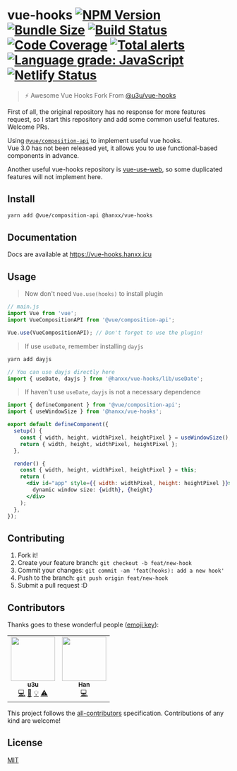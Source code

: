 # vue-hooks [![NPM Version](https://badgen.net/npm/v/@hanxx/vue-hooks)](https://www.npmjs.com/package/@hanxx/vue-hooks) [![Bundle Size](https://badgen.net/bundlephobia/minzip/@hanxx/vue-hooks)](https://bundlephobia.com/result?p=@hanxx/vue-hooks) [![Build Status](https://img.shields.io/travis/lianghx-319/vue-hooks/master.svg)](https://travis-ci.org/lianghx-319/vue-hooks) [![Code Coverage](https://img.shields.io/codecov/c/github/lianghx-319/vue-hooks.svg)](https://codecov.io/gh/lianghx-319/vue-hooks) [![Total alerts](https://img.shields.io/lgtm/alerts/g/lianghx-319/vue-hooks.svg?logo=lgtm&logoWidth=18)](https://lgtm.com/projects/g/lianghx-319/vue-hooks/alerts/) [![Language grade: JavaScript](https://img.shields.io/lgtm/grade/javascript/g/lianghx-319/vue-hooks.svg?logo=lgtm&logoWidth=18)](https://lgtm.com/projects/g/lianghx-319/vue-hooks/context:javascript) [![Netlify Status](https://api.netlify.com/api/v1/badges/24ca2187-6118-491b-b4d1-684a823b3565/deploy-status)](https://app.netlify.com/sites/nervous-noyce-43dffd/deploys)

> ⚡️ Awesome Vue Hooks Fork From [@u3u/vue-hooks](https://github.com/u3u/vue-hooks)

First of all, the original repository has no response for more features request, so I start this repository and add some common useful features. Welcome PRs.

Using [`@vue/composition-api`](https://github.com/vuejs/composition-api) to implement useful vue hooks.  
Vue 3.0 has not been released yet, it allows you to use functional-based components in advance.

Another useful vue-hooks repository is [vue-use-web](https://github.com/Tarektouati/vue-use-web), so some duplicated features will not implement here.

## Install

```sh
yarn add @vue/composition-api @hanxx/vue-hooks
```

## Documentation

Docs are available at <https://vue-hooks.hanxx.icu>

## Usage

> Now don't need `Vue.use(hooks)` to install plugin

```js
// main.js
import Vue from 'vue';
import VueCompositionAPI from '@vue/composition-api';

Vue.use(VueCompositionAPI); // Don't forget to use the plugin!
```

> If use `useDate`, remember installing `dayjs`

```sh
yarn add dayjs
```

```js
// You can use dayjs directly here
import { useDate, dayjs } from '@hanxx/vue-hooks/lib/useDate';
```

> If haven't use `useDate`, `dayjs` is not a necessary dependence

```jsx
import { defineComponent } from '@vue/composition-api';
import { useWindowSize } from '@hanxx/vue-hooks';

export default defineComponent({
  setup() {
    const { width, height, widthPixel, heightPixel } = useWindowSize();
    return { width, height, widthPixel, heightPixel };
  },

  render() {
    const { width, height, widthPixel, heightPixel } = this;
    return (
      <div id="app" style={{ width: widthPixel, height: heightPixel }}>
        dynamic window size: {width}, {height}
      </div>
    );
  },
});
```

## Contributing

1. Fork it!
2. Create your feature branch: `git checkout -b feat/new-hook`
3. Commit your changes: `git commit -am 'feat(hooks): add a new hook'`
4. Push to the branch: `git push origin feat/new-hook`
5. Submit a pull request :D

## Contributors

Thanks goes to these wonderful people ([emoji key](https://github.com/kentcdodds/all-contributors#emoji-key)):

<!-- ALL-CONTRIBUTORS-LIST:START - Do not remove or modify this section -->
<!-- prettier-ignore-start -->
<!-- markdownlint-disable -->
<table>
  <tr>
    <td align="center"><a href="https://qwq.cat"><img src="https://avatars2.githubusercontent.com/u/20062482?v=4" width="100px;" alt=""/><br /><sub><b>u3u</b></sub></a><br /><a href="https://github.com/lianghx-319/vue-hooks/commits?author=u3u" title="Code">💻</a> <a href="https://github.com/lianghx-319/vue-hooks/commits?author=u3u" title="Documentation">📖</a> <a href="#example-u3u" title="Examples">💡</a> <a href="https://github.com/lianghx-319/vue-hooks/commits?author=u3u" title="Tests">⚠️</a></td>
    <td align="center"><a href="https://github.com/lianghx-319"><img src="https://avatars2.githubusercontent.com/u/27187946?v=4" width="100px;" alt=""/><br /><sub><b>Han</b></sub></a><br /><a href="https://github.com/lianghx-319/vue-hooks/commits?author=lianghx-319" title="Code">💻</a></td>
  </tr>
</table>

<!-- markdownlint-enable -->
<!-- prettier-ignore-end -->

<!-- ALL-CONTRIBUTORS-LIST:END -->

This project follows the [all-contributors](https://github.com/kentcdodds/all-contributors) specification. Contributions of any kind are welcome!

## License

[MIT](./LICENSE)
